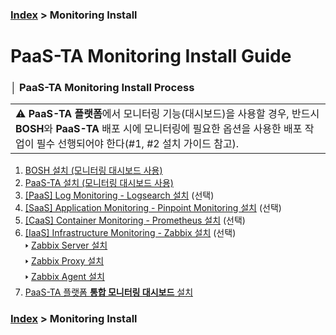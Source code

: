 ### [Index](https://github.com/PaaS-TA/Guide/tree/working-new-template) > Monitoring Install


# PaaS-TA Monitoring Install Guide


### │ PaaS-TA Monitoring Install Process
<table>
  <tr>
    <td >⚠️ <b>PaaS-TA 플랫폼</b>에서 모니터링 기능(대시보드)을 사용할 경우, 반드시 <b>BOSH</b>와 <b>PaaS-TA</b> 배포 시에 모니터링에 필요한 옵션을 사용한 배포 작업이 필수 선행되어야 한다(#1, #2 설치 가이드 참고).</td>
  </tr>
</table>

1. [BOSH 설치 (모니터링 대시보드 사용)](PAAS-TA_BOSH2_MONITORING_INSTALL_GUIDE.md)
2. [PaaS-TA 설치 (모니터링 대시보드 사용)](PAAS-TA_CORE_MONITORING_INSTALL_GUIDE.md)
3. [[PaaS] Log Monitoring - Logsearch 설치](PAAS-TA_MONITORING_LOGSEARCH_INSTALL.md) (선택)
4. [[SaaS] Application Monitoring - Pinpoint Monitoring 설치](PAAS-TA_MONITORING_PINPOINT_MONITORING_INSTALL.md) (선택)
5. [[CaaS] Container Monitoring - Prometheus 설치](PAAS-TA_MONITORING_CONTAINER_SERVICE_INSTALL.md) (선택)
6. [[IaaS] Infrastructure Monitoring - Zabbix 설치](#) (선택)  
 🢒 [Zabbix Server 설치](PAAS-TA_MONITORING_ZABBIX-SERVER_INSTALL.md)  
 🢒 [Zabbix Proxy 설치](PAAS-TA_MONITORING_ZABBIX-PROXY_INSTALL.md)  
 🢒 [Zabbix Agent 설치](PAAS-TA_MONITORING_ZABBIX-AGENT_INSTALL.md)  
7. [PaaS-TA 플랫폼 **통합 모니터링 대시보드** 설치](PAAS-TA_MONITORING_PAAS-TA_MONITORING_INSTALL.md)


### [Index](https://github.com/PaaS-TA/Guide/tree/working-new-template) > Monitoring Install

